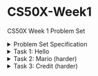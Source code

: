 # CS50X-Week1
CS50X Week 1 Problem Set

<details>
  <summary>Problem Set Specification</summary>
  
  [Specification](https://cs50.harvard.edu/x/2020/psets/1/)
</details>
  
<details>
  <summary>Task 1: Hello</summary>
  
  [Submitted Source Code](https://github.com/benmcmylor/CS50X-Week1/blob/master/hello.c) <br>
  [Results](https://submit.cs50.io/check50/9030d5eb4287a9147235870b6a6970a51f162164)
</details>
  
<details>
  <summary>Task 2: Mario (harder)</summary>
  
  [Submitted Source Code](https://github.com/benmcmylor/CS50X-Week1/blob/master/mario.c)<br>
  [Results](https://submit.cs50.io/users/benmcmylor/cs50/problems/2020/x/mario/more)
</details>

<details>
  <summary>Task 3: Credit (harder)</summary>
  
  [WIP Source Code](https://github.com/benmcmylor/CS50X-Week1/blob/master/credit.c)<br>
  [Results](https://submit.cs50.io/users/benmcmylor/cs50/problems/2020/x/credit)
  </details>
